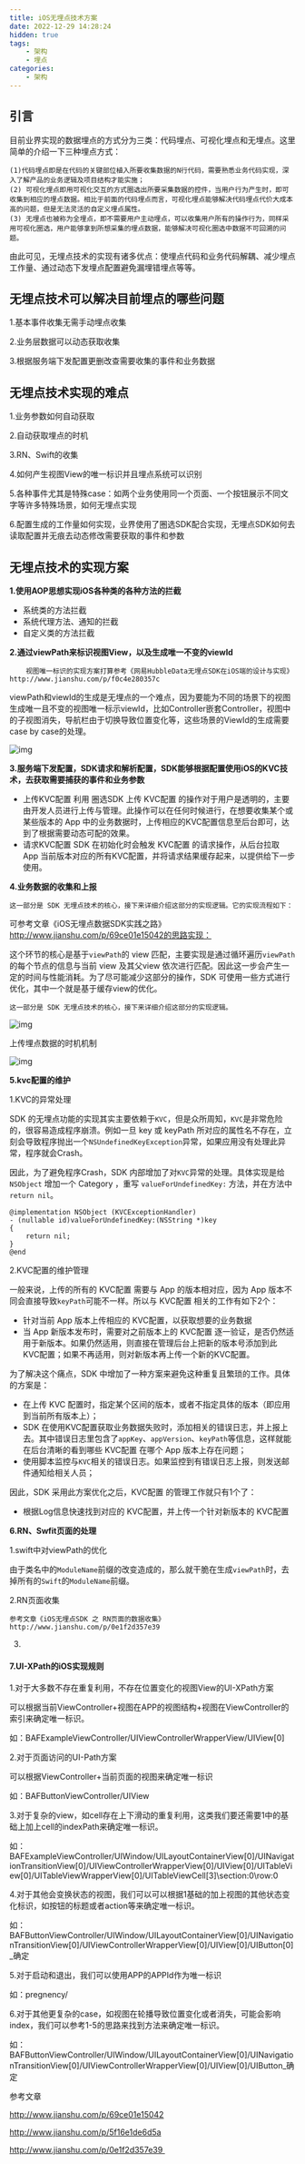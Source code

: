 ```yaml
---
title: iOS无埋点技术方案
date: 2022-12-29 14:28:24
hidden: true
tags:
    - 架构
    - 埋点
categories:
    - 架构
---
```


## 引言

目前业界实现的数据埋点的方式分为三类：代码埋点、可视化埋点和无埋点。这里简单的介绍一下三种埋点方式：

```
(1)代码埋点即是在代码的关键部位植入所要收集数据的N行代码，需要熟悉业务代码实现，深入了解产品的业务逻辑及项目结构才能实施；
(2) 可视化埋点即用可视化交互的方式圈选出所要采集数据的控件，当用户行为产生时，即可收集到相应的埋点数据。相比于前面的代码埋点而言，可视化埋点能够解决代码埋点代价大成本高的问题，但是无法灵活的自定义埋点属性。
(3) 无埋点也被称为全埋点，即不需要用户主动埋点，可以收集用户所有的操作行为，同样采用可视化圈选，用户能够拿到所想采集的埋点数据，能够解决可视化圈选中数据不可回溯的问题。
```

由此可见，无埋点技术的实现有诸多优点：使埋点代码和业务代码解耦、减少埋点工作量、通过动态下发埋点配置避免漏埋错埋点等等。

 

## 无埋点技术可以解决目前埋点的哪些问题

1.基本事件收集无需手动埋点收集

2.业务层数据可以动态获取收集

3.根据服务端下发配置更删改查需要收集的事件和业务数据

## 无埋点技术实现的难点

1.业务参数如何自动获取

2.自动获取埋点的时机

3.RN、Swift的收集

4.如何产生视图View的唯一标识并且埋点系统可以识别

5.各种事件尤其是特殊case：如两个业务使用同一个页面、一个按钮展示不同文字等许多特殊场景，如何无埋点实现

6.配置生成的工作量如何实现，业界使用了圈选SDK配合实现，无埋点SDK如何去读取配置并无痕去动态修改需要获取的事件和参数

## 无埋点技术的实现方案

**1.使用AOP思想实现iOS各种类的各种方法的拦截**

- 系统类的方法拦截
- 系统代理方法、通知的拦截
- 自定义类的方法拦截

 

**2.通过viewPath来标识视图View，以及生成唯一不变的viewId**

```
    视图唯一标识的实现方案打算参考《网易HubbleData无埋点SDK在iOS端的设计与实现》http://www.jianshu.com/p/f0c4e280357c
```

viewPath和viewId的生成是无埋点的一个难点，因为要能为不同的场景下的视图生成唯一且不变的视图唯一标示viewId，比如Controller嵌套Controller，视图中的子视图消失，导航栏由于切换导致位置变化等，这些场景的ViewId的生成需要case by case的处理。

![img](view_path.png)

 

**3.服务端下发配置，SDK请求和解析配置，SDK能够根据配置使用iOS的KVC技术，去获取需要捕获的事件和业务参数**

- 上传KVC配置
  利用 圈选SDK 上传 KVC配置 的操作对于用户是透明的，主要由开发人员进行上传与管理。此操作可以在任何时候进行，在想要收集某个或某些版本的 App 中的业务数据时，上传相应的KVC配置信息至后台即可，达到了根据需要动态可配的效果。
- 请求KVC配置
  SDK 在初始化时会触发 KVC配置 的请求操作，从后台拉取 App 当前版本对应的所有KVC配置，并将请求结果缓存起来，以提供给下一步使用。

 

**4.业务数据的收集和上报**

```
这一部分是 SDK 无埋点技术的核心，接下来详细介绍这部分的实现逻辑。它的实现流程如下：
```

 

可参考文章《iOS无埋点数据SDK实践之路》http://www.jianshu.com/p/69ce01e15042的思路实现：

 

这个环节的核心是基于`viewPath`的 view 匹配，主要实现是通过循环遍历`viewPath`的每个节点的信息与当前 view 及其父view 依次进行匹配。因此这一步会产生一定的时间与性能消耗。为了尽可能减少这部分的操作，SDK 可使用一些方式进行优化，其中一个就是基于缓存view的优化。

```
这一部分是 SDK 无埋点技术的核心，接下来详细介绍这部分的实现逻辑。
```

![img](bury_map.jpg)

 

上传埋点数据的时机机制

![img](upload.png)

 

**5.kvc配置的维护**

1.KVC的异常处理

SDK 的无埋点功能的实现其实主要依赖于`KVC`，但是众所周知，`KVC`是非常危险的，很容易造成程序崩溃。例如一旦 key 或 keyPath 所对应的属性名不存在，立刻会导致程序抛出一个`NSUndefinedKeyException`异常，如果应用没有处理此异常，程序就会Crash。

因此，为了避免程序Crash，SDK 内部增加了对`KVC`异常的处理。具体实现是给 `NSObject` 增加一个 Category ，重写 `valueForUndefinedKey:` 方法，并在方法中`return nil`。

```
@implementation NSObject (KVCExceptionHandler)
- (nullable id)valueForUndefinedKey:(NSString *)key
{
    return nil;
}
@end
```

2.KVC配置的维护管理

一般来说，上传的所有的 KVC配置 需要与 App 的版本相对应，因为 App 版本不同会直接导致`keyPath`可能不一样。所以与 KVC配置 相关的工作有如下2个：

- 针对当前 App 版本上传相应的 KVC配置，以获取想要的业务数据
- 当 App 新版本发布时，需要对之前版本上的 KVC配置 逐一验证，是否仍然适用于新版本。如果仍然适用，则直接在管理后台上把新的版本号添加到此 KVC配置；如果不再适用，则对新版本再上传一个新的KVC配置。

 

为了解决这个痛点，SDK 中增加了一种方案来避免这种重复且繁琐的工作。具体的方案是：

- 在上传 KVC 配置时，指定某个区间的版本，或者不指定具体的版本（即应用到当前所有版本上）；
- SDK 在使用KVC配置获取业务数据失败时，添加相关的错误日志，并上报上去。其中错误日志里包含了`appKey`、`appVersion`、`keyPath`等信息，这样就能在后台清晰的看到哪些 KVC配置 在哪个 App 版本上存在问题；
- 使用脚本监控与`KVC`相关的错误日志。如果监控到有错误日志上报，则发送邮件通知给相关人员；

因此，SDK 采用此方案优化之后，KVC配置 的管理工作就只有1个了：

- 根据Log信息快速找到对应的 KVC配置，并上传一个针对新版本的 KVC配置

 

**6.RN、Swfit页面的处理**

1.swift中对viewPath的优化

由于类名中的`ModuleName`前缀的改变造成的，那么就干脆在生成`viewPath`时，去掉所有的`Swift`的`ModuleName`前缀。

2.RN页面收集

```
参考文章《iOS无埋点SDK 之 RN页面的数据收集》http://www.jianshu.com/p/0e1f2d357e39
```

3.

#### 7.UI-XPath的iOS实现规则

1.对于大多数不存在重复利用，不存在位置变化的视图View的UI-XPath方案

   可以根据当前ViewController+视图在APP的视图结构+视图在ViewController的索引来确定唯一标识。

如：BAFExampleViewController/UIViewControllerWrapperView/UIView[0]

2.对于页面访问的UI-Path方案

   可以根据ViewController+当前页面的视图来确定唯一标识

如：BAFButtonViewController/UIView

3.对于复杂的view，如cell存在上下滑动的重复利用，这类我们要还需要1中的基础上加上cell的indexPath来确定唯一标识。

如：BAFExampleViewController/UIWindow/UILayoutContainerView[0]/UINavigationTransitionView[0]/UIViewControllerWrapperView[0]/UIView[0]/UITableView[0]/UITableViewWrapperView[0]/UITableViewCell[3]\section:0\row:0

4.对于其他会变换状态的视图，我们可以可以根据1基础的加上视图的其他状态变化标识，如按钮的标题或者action等来确定唯一标识。

如：BAFButtonViewController/UIWindow/UILayoutContainerView[0]/UINavigationTransitionView[0]/UIViewControllerWrapperView[0]/UIView[0]/UIButton[0]_确定

5.对于启动和退出，我们可以使用APP的APPId作为唯一标识

如：pregnency/

6.对于其他更复杂的case，如视图在轮播导致位置变化或者消失，可能会影响index，我们可以参考1-5的思路来找到方法来确定唯一标识。

如：BAFButtonViewController/UIWindow/UILayoutContainerView[0]/UINavigationTransitionView[0]/UIViewControllerWrapperView[0]/UIView[0]/UIButton_确定

 

 

参考文章

http://www.jianshu.com/p/69ce01e15042

http://www.jianshu.com/p/5f16e1de6d5a

http://www.jianshu.com/p/0e1f2d357e39 
